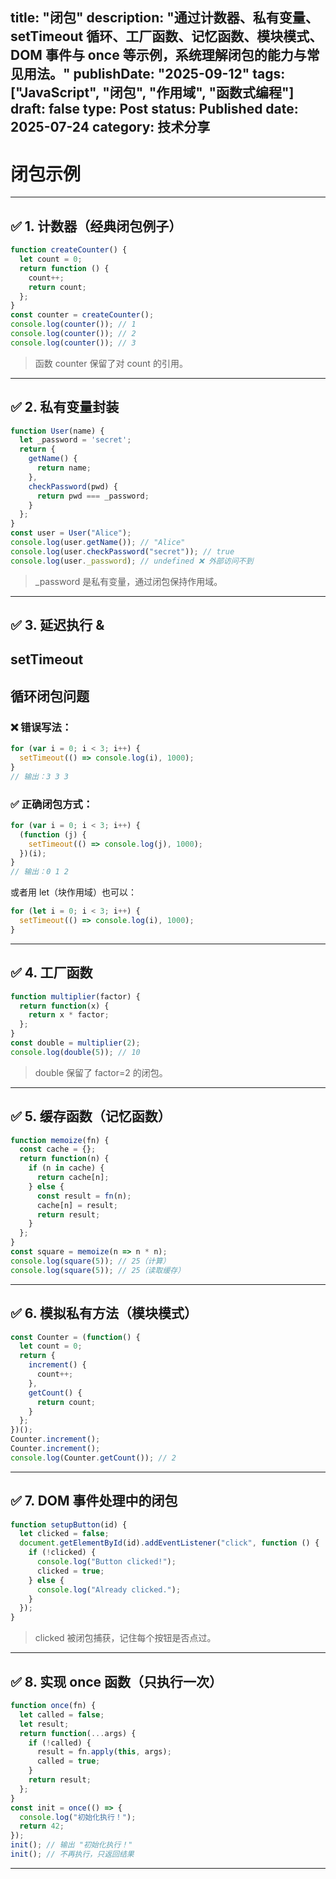 title: "闭包"
description: "通过计数器、私有变量、setTimeout 循环、工厂函数、记忆函数、模块模式、DOM 事件与 once 等示例，系统理解闭包的能力与常见用法。"
publishDate: "2025-09-12"
tags: ["JavaScript", "闭包", "作用域", "函数式编程"]
draft: false
type: Post
status: Published
date: 2025-07-24
category: 技术分享
---
# 闭包示例
---
## **✅ 1. 计数器（经典闭包例子）**
```JavaScript
function createCounter() {
  let count = 0;
  return function () {
    count++;
    return count;
  };
}
const counter = createCounter();
console.log(counter()); // 1
console.log(counter()); // 2
console.log(counter()); // 3
```

> 函数 counter 保留了对 count 的引用。
---
## **✅ 2. 私有变量封装**
```JavaScript
function User(name) {
  let _password = 'secret';
  return {
    getName() {
      return name;
    },
    checkPassword(pwd) {
      return pwd === _password;
    }
  };
}
const user = User("Alice");
console.log(user.getName()); // "Alice"
console.log(user.checkPassword("secret")); // true
console.log(user._password); // undefined ❌ 外部访问不到
```

> _password 是私有变量，通过闭包保持作用域。
---
## **✅ 3. 延迟执行 &**
## **setTimeout**
## **循环闭包问题**
### **❌ 错误写法：**
```JavaScript
for (var i = 0; i < 3; i++) {
  setTimeout(() => console.log(i), 1000);
}
// 输出：3 3 3
```
### **✅ 正确闭包方式：**
```JavaScript
for (var i = 0; i < 3; i++) {
  (function (j) {
    setTimeout(() => console.log(j), 1000);
  })(i);
}
// 输出：0 1 2
```
或者用 let（块作用域）也可以：
```JavaScript
for (let i = 0; i < 3; i++) {
  setTimeout(() => console.log(i), 1000);
}
```
---
## **✅ 4. 工厂函数**
```JavaScript
function multiplier(factor) {
  return function(x) {
    return x * factor;
  };
}
const double = multiplier(2);
console.log(double(5)); // 10
```

> double 保留了 factor=2 的闭包。
---
## **✅ 5. 缓存函数（记忆函数）**
```JavaScript
function memoize(fn) {
  const cache = {};
  return function(n) {
    if (n in cache) {
      return cache[n];
    } else {
      const result = fn(n);
      cache[n] = result;
      return result;
    }
  };
}
const square = memoize(n => n * n);
console.log(square(5)); // 25（计算）
console.log(square(5)); // 25（读取缓存）
```
---
## **✅ 6. 模拟私有方法（模块模式）**
```JavaScript
const Counter = (function() {
  let count = 0;
  return {
    increment() {
      count++;
    },
    getCount() {
      return count;
    }
  };
})();
Counter.increment();
Counter.increment();
console.log(Counter.getCount()); // 2
```
---
## **✅ 7. DOM 事件处理中的闭包**
```JavaScript
function setupButton(id) {
  let clicked = false;
  document.getElementById(id).addEventListener("click", function () {
    if (!clicked) {
      console.log("Button clicked!");
      clicked = true;
    } else {
      console.log("Already clicked.");
    }
  });
}
```

> clicked 被闭包捕获，记住每个按钮是否点过。
---
## **✅ 8. 实现 once 函数（只执行一次）**
```JavaScript
function once(fn) {
  let called = false;
  let result;
  return function(...args) {
    if (!called) {
      result = fn.apply(this, args);
      called = true;
    }
    return result;
  };
}
const init = once(() => {
  console.log("初始化执行！");
  return 42;
});
init(); // 输出 "初始化执行！"
init(); // 不再执行，只返回结果
```
---
